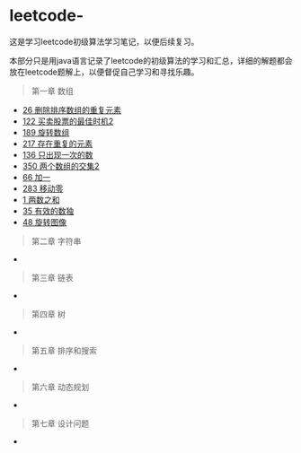 # leetcode-
这是学习leetcode初级算法学习笔记，以便后续复习。

本部分只是用java语言记录了leetcode的初级算法的学习和汇总，详细的解题都会放在leetcode题解上，以便督促自己学习和寻找乐趣。
>第一章 数组
- [26 删除排序数组的重复元素](https://leetcode-cn.com/problems/remove-duplicates-from-sorted-array/solution/26-shan-chu-pai-xu-shu-zu-de-zhong-fu-yuan-su-by-w/)
- [122 买卖股票的最佳时机2](https://leetcode-cn.com/problems/best-time-to-buy-and-sell-stock-ii/solution/122mai-mai-gu-piao-de-zui-jia-shi-ji-ii-by-wulin-v/)
- [189 旋转数组](https://leetcode-cn.com/problems/rotate-array/solution/189-xuan-zhuan-shu-zu-by-wulin-v/)
- [217 存在重复的元素](https://leetcode-cn.com/problems/contains-duplicate/solution/217-cun-zai-zhong-fu-yuan-su-1-by-wulin-v/)
- [136 只出现一次的数](https://leetcode-cn.com/problems/single-number/solution/136-zhi-chu-xian-yi-ci-de-shu-by-wulin-v/)
- [350 两个数组的交集2](https://leetcode-cn.com/problems/intersection-of-two-arrays-ii/solution/350-liang-ge-shu-zu-de-jiao-ji-2-by-wulin-v/)
- [66 加一](https://leetcode-cn.com/problems/plus-one/solution/66jia-yi-by-wulin-v/)
- [283 移动零](https://leetcode-cn.com/problems/move-zeroes/solution/283-yi-dong-ling-by-wulin-v/)
- [1 两数之和](https://leetcode-cn.com/problems/two-sum/solution/1-liang-shu-zhi-he-by-wulin-v/)
- [35 有效的数独](https://leetcode-cn.com/problems/valid-sudoku/solution/36-you-xiao-de-shu-du-by-wulin-v/)
- [48 旋转图像](https://leetcode-cn.com/problems/rotate-image/solution/48xuan-zhuan-tu-xiang-by-wulin-v/)
>第二章 字符串
-
>第三章 链表
-
>第四章 树
-
>第五章 排序和搜索
-
>第六章 动态规划
-
>第七章 设计问题
-
